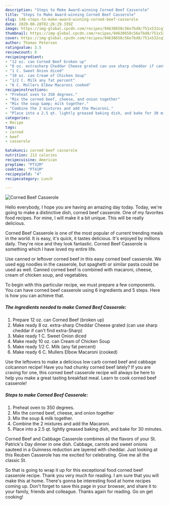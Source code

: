 ```yaml
---
description: "Steps to Make Award-winning Corned Beef Casserole"
title: "Steps to Make Award-winning Corned Beef Casserole"
slug: 148-steps-to-make-award-winning-corned-beef-casserole
date: 2020-08-28T02:26:29.339Z
image: https://img-global.cpcdn.com/recipes/94638658c56e7bd8/751x532cq70/corned-beef-casserole-recipe-main-photo.jpg
thumbnail: https://img-global.cpcdn.com/recipes/94638658c56e7bd8/751x532cq70/corned-beef-casserole-recipe-main-photo.jpg
cover: https://img-global.cpcdn.com/recipes/94638658c56e7bd8/751x532cq70/corned-beef-casserole-recipe-main-photo.jpg
author: Thomas Peterson
ratingvalue: 3.5
reviewcount: 8
recipeingredient:
- "12 oz. can Corned Beef broken up"
- "8 oz. extrasharp Cheddar Cheese grated can use sharp cheddar if cant find extraSharp"
- "1 C. Sweet Onion diced"
- "10 oz. can Cream of Chicken Soup"
- "1/2 C. Milk any fat percent"
- "6 C. Mullers Elbow Macaroni cooked"
recipeinstructions:
- "Preheat oven to 350 degrees."
- "Mix the corned beef, cheese, and onion together"
- "Mix the soup &amp; milk together."
- "Combine the 2 mixtures and add the Macaroni."
- "Place into a 2.5 qt. lightly greased baking dish, and bake for 30 minutes."
categories:
- Recipe
tags:
- corned
- beef
- casserole

katakunci: corned beef casserole 
nutrition: 213 calories
recipecuisine: American
preptime: "PT32M"
cooktime: "PT41M"
recipeyield: "4"
recipecategory: Lunch

---
```



![Corned Beef Casserole](https://img-global.cpcdn.com/recipes/94638658c56e7bd8/751x532cq70/corned-beef-casserole-recipe-main-photo.jpg)

Hello everybody, I hope you are having an amazing day today. Today, we're going to make a distinctive dish, corned beef casserole. One of my favorites food recipes. For mine, I will make it a bit unique. This will be really delicious.

Corned Beef Casserole is one of the most popular of current trending meals in the world. It is easy, it's quick, it tastes delicious. It's enjoyed by millions daily. They're nice and they look fantastic. Corned Beef Casserole is something which I have loved my entire life.

Use canned or leftover corned beef in this easy corned beef casserole. We used egg noodles in the casserole, but spaghetti or similar pasta could be used as well. Canned corned beef is combined with macaroni, cheese, cream of chicken soup, and vegetables.


To begin with this particular recipe, we must prepare a few components. You can have corned beef casserole using 6 ingredients and 5 steps. Here is how you can achieve that.

<!--inarticleads1-->

##### The ingredients needed to make Corned Beef Casserole:

1. Prepare 12 oz. can Corned Beef (broken up)
1. Make ready 8 oz. extra-sharp Cheddar Cheese grated (can use sharp cheddar if can&#39;t find extra-Sharp)
1. Make ready 1 C. Sweet Onion diced
1. Make ready 10 oz. can Cream of Chicken Soup
1. Make ready 1/2 C. Milk (any fat percent)
1. Make ready 6 C. Mullers Elbow Macaroni (cooked)


Use the leftovers to make a delicious low carb corned beef and cabbage colcannon recipe! Have you had chunky corned beef lately? If you are craving for one, this corned beef casserole recipe will always be here to help you make a great tasting breakfast meal. Learn to cook corned beef casserole! 

<!--inarticleads2-->

##### Steps to make Corned Beef Casserole:

1. Preheat oven to 350 degrees.
1. Mix the corned beef, cheese, and onion together
1. Mix the soup &amp; milk together.
1. Combine the 2 mixtures and add the Macaroni.
1. Place into a 2.5 qt. lightly greased baking dish, and bake for 30 minutes.


Corned Beef and Cabbage Casserole combines all the flavors of your St. Patrick&#39;s Day dinner in one dish. Cabbage, carrots and sweet onions sauteed in a Guinness reduction are layered with cheddar. Just looking at this Reuben Casserole has me excited for celebrating. Give me all the classic St. 

So that is going to wrap it up for this exceptional food corned beef casserole recipe. Thank you very much for reading. I am sure that you will make this at home. There's gonna be interesting food at home recipes coming up. Don't forget to save this page in your browser, and share it to your family, friends and colleague. Thanks again for reading. Go on get cooking!
